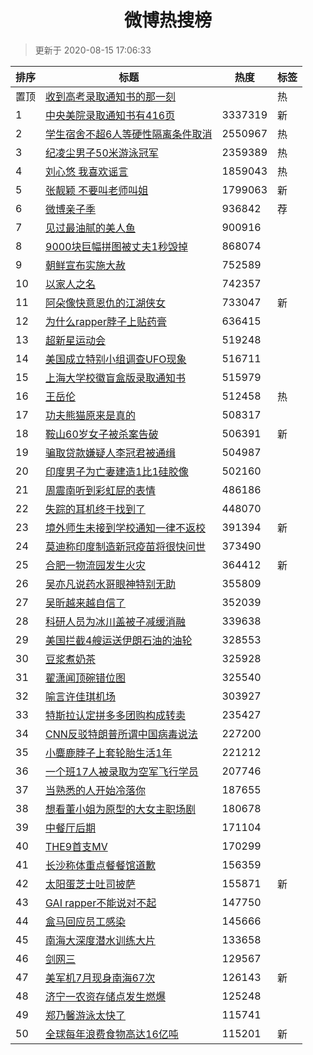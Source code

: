 <h1 align="center">微博热搜榜</h1>

> 更新于 2020-08-15 17:06:33

| 排序 | 标题                                                                                                                                                                                                                               | 热度    | 标签 |
| ---- | ---------------------------------------------------------------------------------------------------------------------------------------------------------------------------------------------------------------------------------- | ------- | ---- |
| 置顶 | [收到高考录取通知书的那一刻](https://s.weibo.com/weibo?q=%23%E6%94%B6%E5%88%B0%E9%AB%98%E8%80%83%E5%BD%95%E5%8F%96%E9%80%9A%E7%9F%A5%E4%B9%A6%E7%9A%84%E9%82%A3%E4%B8%80%E5%88%BB%23&Refer=new_time)                               |         | 热   |
| 1    | [中央美院录取通知书有416页](https://s.weibo.com/weibo?q=%23%E4%B8%AD%E5%A4%AE%E7%BE%8E%E9%99%A2%E5%BD%95%E5%8F%96%E9%80%9A%E7%9F%A5%E4%B9%A6%E6%9C%89416%E9%A1%B5%23&Refer=top)                                                    | 3337319 | 新   |
| 2    | [学生宿舍不超6人等硬性隔离条件取消](https://s.weibo.com/weibo?q=%23%E5%AD%A6%E7%94%9F%E5%AE%BF%E8%88%8D%E4%B8%8D%E8%B6%856%E4%BA%BA%E7%AD%89%E7%A1%AC%E6%80%A7%E9%9A%94%E7%A6%BB%E6%9D%A1%E4%BB%B6%E5%8F%96%E6%B6%88%23&Refer=top) | 2550967 | 热   |
| 3    | [纪凌尘男子50米游泳冠军](https://s.weibo.com/weibo?q=%23%E7%BA%AA%E5%87%8C%E5%B0%98%E7%94%B7%E5%AD%9050%E7%B1%B3%E6%B8%B8%E6%B3%B3%E5%86%A0%E5%86%9B%23&Refer=top)                                                                 | 2359389 | 热   |
| 4    | [刘心悠 我喜欢谣言](https://s.weibo.com/weibo?q=%E5%88%98%E5%BF%83%E6%82%A0%20%E6%88%91%E5%96%9C%E6%AC%A2%E8%B0%A3%E8%A8%80&Refer=top)                                                                                             | 1859043 | 热   |
| 5    | [张靓颖 不要叫老师叫姐](https://s.weibo.com/weibo?q=%E5%BC%A0%E9%9D%93%E9%A2%96%20%E4%B8%8D%E8%A6%81%E5%8F%AB%E8%80%81%E5%B8%88%E5%8F%AB%E5%A7%90&Refer=top)                                                                       | 1799063 | 新   |
| 6    | [微博亲子季](https://s.weibo.comjavascript:void(0);)                                                                                                                                                                               | 936842  | 荐   |
| 7    | [见过最油腻的美人鱼](https://s.weibo.com/weibo?q=%23%E8%A7%81%E8%BF%87%E6%9C%80%E6%B2%B9%E8%85%BB%E7%9A%84%E7%BE%8E%E4%BA%BA%E9%B1%BC%23&Refer=top)                                                                                | 900916  |      |
| 8    | [9000块巨幅拼图被丈夫1秒毁掉](https://s.weibo.com/weibo?q=%239000%E5%9D%97%E5%B7%A8%E5%B9%85%E6%8B%BC%E5%9B%BE%E8%A2%AB%E4%B8%88%E5%A4%AB1%E7%A7%92%E6%AF%81%E6%8E%89%23&Refer=top)                                                | 868074  |      |
| 9    | [朝鲜宣布实施大赦](https://s.weibo.com/weibo?q=%23%E6%9C%9D%E9%B2%9C%E5%AE%A3%E5%B8%83%E5%AE%9E%E6%96%BD%E5%A4%A7%E8%B5%A6%23&Refer=top)                                                                                           | 752589  |      |
| 10   | [以家人之名](https://s.weibo.com/weibo?q=%E4%BB%A5%E5%AE%B6%E4%BA%BA%E4%B9%8B%E5%90%8D&Refer=top)                                                                                                                                  | 742357  |      |
| 11   | [阿朵像快意恩仇的江湖侠女](https://s.weibo.com/weibo?q=%23%E9%98%BF%E6%9C%B5%E5%83%8F%E5%BF%AB%E6%84%8F%E6%81%A9%E4%BB%87%E7%9A%84%E6%B1%9F%E6%B9%96%E4%BE%A0%E5%A5%B3%23&Refer=top)                                               | 733047  | 新   |
| 12   | [为什么rapper脖子上贴药膏](https://s.weibo.com/weibo?q=%23%E4%B8%BA%E4%BB%80%E4%B9%88rapper%E8%84%96%E5%AD%90%E4%B8%8A%E8%B4%B4%E8%8D%AF%E8%86%8F%23&Refer=top)                                                                    | 636415  |      |
| 13   | [超新星运动会](https://s.weibo.com/weibo?q=%E8%B6%85%E6%96%B0%E6%98%9F%E8%BF%90%E5%8A%A8%E4%BC%9A&Refer=top)                                                                                                                       | 519248  |      |
| 14   | [美国成立特别小组调查UFO现象](https://s.weibo.com/weibo?q=%23%E7%BE%8E%E5%9B%BD%E6%88%90%E7%AB%8B%E7%89%B9%E5%88%AB%E5%B0%8F%E7%BB%84%E8%B0%83%E6%9F%A5UFO%E7%8E%B0%E8%B1%A1%23&Refer=top)                                         | 516711  |      |
| 15   | [上海大学校徽盲盒版录取通知书](https://s.weibo.com/weibo?q=%23%E4%B8%8A%E6%B5%B7%E5%A4%A7%E5%AD%A6%E6%A0%A1%E5%BE%BD%E7%9B%B2%E7%9B%92%E7%89%88%E5%BD%95%E5%8F%96%E9%80%9A%E7%9F%A5%E4%B9%A6%23&Refer=top)                         | 515979  |      |
| 16   | [王岳伦](https://s.weibo.com/weibo?q=%E7%8E%8B%E5%B2%B3%E4%BC%A6&Refer=top)                                                                                                                                                        | 512458  | 热   |
| 17   | [功夫熊猫原来是真的](https://s.weibo.com/weibo?q=%23%E5%8A%9F%E5%A4%AB%E7%86%8A%E7%8C%AB%E5%8E%9F%E6%9D%A5%E6%98%AF%E7%9C%9F%E7%9A%84%23&Refer=top)                                                                                | 508317  |      |
| 18   | [鞍山60岁女子被杀案告破](https://s.weibo.com/weibo?q=%23%E9%9E%8D%E5%B1%B160%E5%B2%81%E5%A5%B3%E5%AD%90%E8%A2%AB%E6%9D%80%E6%A1%88%E5%91%8A%E7%A0%B4%23&Refer=top)                                                                 | 506391  | 新   |
| 19   | [骗取贷款嫌疑人李冠君被通缉](https://s.weibo.com/weibo?q=%23%E9%AA%97%E5%8F%96%E8%B4%B7%E6%AC%BE%E5%AB%8C%E7%96%91%E4%BA%BA%E6%9D%8E%E5%86%A0%E5%90%9B%E8%A2%AB%E9%80%9A%E7%BC%89%23&Refer=top)                                    | 504987  |      |
| 20   | [印度男子为亡妻建造1比1硅胶像](https://s.weibo.com/weibo?q=%23%E5%8D%B0%E5%BA%A6%E7%94%B7%E5%AD%90%E4%B8%BA%E4%BA%A1%E5%A6%BB%E5%BB%BA%E9%80%A01%E6%AF%941%E7%A1%85%E8%83%B6%E5%83%8F%23&Refer=top)                                | 502160  |      |
| 21   | [周震南听到彩虹屁的表情](https://s.weibo.com/weibo?q=%23%E5%91%A8%E9%9C%87%E5%8D%97%E5%90%AC%E5%88%B0%E5%BD%A9%E8%99%B9%E5%B1%81%E7%9A%84%E8%A1%A8%E6%83%85%23&Refer=top)                                                          | 486186  |      |
| 22   | [失踪的耳机终于找到了](https://s.weibo.com/weibo?q=%23%E5%A4%B1%E8%B8%AA%E7%9A%84%E8%80%B3%E6%9C%BA%E7%BB%88%E4%BA%8E%E6%89%BE%E5%88%B0%E4%BA%86%23&Refer=top)                                                                     | 448070  |      |
| 23   | [境外师生未接到学校通知一律不返校](https://s.weibo.com/weibo?q=%E5%A2%83%E5%A4%96%E5%B8%88%E7%94%9F%E6%9C%AA%E6%8E%A5%E5%88%B0%E5%AD%A6%E6%A0%A1%E9%80%9A%E7%9F%A5%E4%B8%80%E5%BE%8B%E4%B8%8D%E8%BF%94%E6%A0%A1&Refer=top)         | 391394  | 新   |
| 24   | [莫迪称印度制造新冠疫苗将很快问世](https://s.weibo.com/weibo?q=%23%E8%8E%AB%E8%BF%AA%E7%A7%B0%E5%8D%B0%E5%BA%A6%E5%88%B6%E9%80%A0%E6%96%B0%E5%86%A0%E7%96%AB%E8%8B%97%E5%B0%86%E5%BE%88%E5%BF%AB%E9%97%AE%E4%B8%96%23&Refer=top)   | 373490  |      |
| 25   | [合肥一物流园发生火灾](https://s.weibo.com/weibo?q=%E5%90%88%E8%82%A5%E4%B8%80%E7%89%A9%E6%B5%81%E5%9B%AD%E5%8F%91%E7%94%9F%E7%81%AB%E7%81%BE&Refer=top)                                                                           | 364412  | 新   |
| 26   | [吴亦凡说药水哥眼神特别无助](https://s.weibo.com/weibo?q=%23%E5%90%B4%E4%BA%A6%E5%87%A1%E8%AF%B4%E8%8D%AF%E6%B0%B4%E5%93%A5%E7%9C%BC%E7%A5%9E%E7%89%B9%E5%88%AB%E6%97%A0%E5%8A%A9%23&Refer=top)                                    | 355809  |      |
| 27   | [吴昕越来越自信了](https://s.weibo.com/weibo?q=%23%E5%90%B4%E6%98%95%E8%B6%8A%E6%9D%A5%E8%B6%8A%E8%87%AA%E4%BF%A1%E4%BA%86%23&Refer=top)                                                                                           | 352039  |      |
| 28   | [科研人员为冰川盖被子减缓消融](https://s.weibo.com/weibo?q=%23%E7%A7%91%E7%A0%94%E4%BA%BA%E5%91%98%E4%B8%BA%E5%86%B0%E5%B7%9D%E7%9B%96%E8%A2%AB%E5%AD%90%E5%87%8F%E7%BC%93%E6%B6%88%E8%9E%8D%23&Refer=top)                         | 339638  |      |
| 29   | [美国拦截4艘运送伊朗石油的油轮](https://s.weibo.com/weibo?q=%23%E7%BE%8E%E5%9B%BD%E6%8B%A6%E6%88%AA4%E8%89%98%E8%BF%90%E9%80%81%E4%BC%8A%E6%9C%97%E7%9F%B3%E6%B2%B9%E7%9A%84%E6%B2%B9%E8%BD%AE%23&Refer=top)                       | 328553  |      |
| 30   | [豆浆煮奶茶](https://s.weibo.com/weibo?q=%23%E8%B1%86%E6%B5%86%E7%85%AE%E5%A5%B6%E8%8C%B6%23&Refer=top)                                                                                                                            | 325928  |      |
| 31   | [翟潇闻顶碗错位图](https://s.weibo.com/weibo?q=%E7%BF%9F%E6%BD%87%E9%97%BB%E9%A1%B6%E7%A2%97%E9%94%99%E4%BD%8D%E5%9B%BE&Refer=top)                                                                                                 | 325540  |      |
| 32   | [喻言许佳琪机场](https://s.weibo.com/weibo?q=%23%E5%96%BB%E8%A8%80%E8%AE%B8%E4%BD%B3%E7%90%AA%E6%9C%BA%E5%9C%BA%23&Refer=top)                                                                                                      | 303927  |      |
| 33   | [特斯拉认定拼多多团购构成转卖](https://s.weibo.com/weibo?q=%E7%89%B9%E6%96%AF%E6%8B%89%E8%AE%A4%E5%AE%9A%E6%8B%BC%E5%A4%9A%E5%A4%9A%E5%9B%A2%E8%B4%AD%E6%9E%84%E6%88%90%E8%BD%AC%E5%8D%96&Refer=top)                               | 235427  |      |
| 34   | [CNN反驳特朗普所谓中国病毒说法](https://s.weibo.com/weibo?q=%23CNN%E5%8F%8D%E9%A9%B3%E7%89%B9%E6%9C%97%E6%99%AE%E6%89%80%E8%B0%93%E4%B8%AD%E5%9B%BD%E7%97%85%E6%AF%92%E8%AF%B4%E6%B3%95%23&Refer=top)                              | 227200  |      |
| 35   | [小麋鹿脖子上套轮胎生活1年](https://s.weibo.com/weibo?q=%23%E5%B0%8F%E9%BA%8B%E9%B9%BF%E8%84%96%E5%AD%90%E4%B8%8A%E5%A5%97%E8%BD%AE%E8%83%8E%E7%94%9F%E6%B4%BB1%E5%B9%B4%23&Refer=top)                                             | 221212  |      |
| 36   | [一个班17人被录取为空军飞行学员](https://s.weibo.com/weibo?q=%23%E4%B8%80%E4%B8%AA%E7%8F%AD17%E4%BA%BA%E8%A2%AB%E5%BD%95%E5%8F%96%E4%B8%BA%E7%A9%BA%E5%86%9B%E9%A3%9E%E8%A1%8C%E5%AD%A6%E5%91%98%23&Refer=top)                     | 207746  |      |
| 37   | [当熟悉的人开始冷落你](https://s.weibo.com/weibo?q=%23%E5%BD%93%E7%86%9F%E6%82%89%E7%9A%84%E4%BA%BA%E5%BC%80%E5%A7%8B%E5%86%B7%E8%90%BD%E4%BD%A0%23&Refer=top)                                                                     | 187655  |      |
| 38   | [想看董小姐为原型的大女主职场剧](https://s.weibo.com/weibo?q=%23%E6%83%B3%E7%9C%8B%E8%91%A3%E5%B0%8F%E5%A7%90%E4%B8%BA%E5%8E%9F%E5%9E%8B%E7%9A%84%E5%A4%A7%E5%A5%B3%E4%B8%BB%E8%81%8C%E5%9C%BA%E5%89%A7%23&Refer=top)              | 180678  |      |
| 39   | [中餐厅后期](https://s.weibo.com/weibo?q=%23%E4%B8%AD%E9%A4%90%E5%8E%85%E5%90%8E%E6%9C%9F%23&Refer=top)                                                                                                                            | 171104  |      |
| 40   | [THE9首支MV](https://s.weibo.com/weibo?q=%23THE9%E9%A6%96%E6%94%AFMV%23&Refer=top)                                                                                                                                                 | 170299  |      |
| 41   | [长沙称体重点餐餐馆道歉](https://s.weibo.com/weibo?q=%23%E9%95%BF%E6%B2%99%E7%A7%B0%E4%BD%93%E9%87%8D%E7%82%B9%E9%A4%90%E9%A4%90%E9%A6%86%E9%81%93%E6%AD%89%23&Refer=top)                                                          | 156359  |      |
| 42   | [太阳蛋芝士吐司披萨](https://s.weibo.com/weibo?q=%E5%A4%AA%E9%98%B3%E8%9B%8B%E8%8A%9D%E5%A3%AB%E5%90%90%E5%8F%B8%E6%8A%AB%E8%90%A8&Refer=top)                                                                                      | 155871  | 新   |
| 43   | [GAI rapper不能说对不起](https://s.weibo.com/weibo?q=GAI%20rapper%E4%B8%8D%E8%83%BD%E8%AF%B4%E5%AF%B9%E4%B8%8D%E8%B5%B7&Refer=top)                                                                                                 | 147750  |      |
| 44   | [盒马回应员工感染](https://s.weibo.com/weibo?q=%23%E7%9B%92%E9%A9%AC%E5%9B%9E%E5%BA%94%E5%91%98%E5%B7%A5%E6%84%9F%E6%9F%93%23&Refer=top)                                                                                           | 145666  |      |
| 45   | [南海大深度潜水训练大片](https://s.weibo.com/weibo?q=%23%E5%8D%97%E6%B5%B7%E5%A4%A7%E6%B7%B1%E5%BA%A6%E6%BD%9C%E6%B0%B4%E8%AE%AD%E7%BB%83%E5%A4%A7%E7%89%87%23&Refer=top)                                                          | 133658  |      |
| 46   | [剑网三](https://s.weibo.com/weibo?q=%23%E5%89%91%E7%BD%91%E4%B8%89%23&Refer=top)                                                                                                                                                  | 129567  |      |
| 47   | [美军机7月现身南海67次](https://s.weibo.com/weibo?q=%E7%BE%8E%E5%86%9B%E6%9C%BA7%E6%9C%88%E7%8E%B0%E8%BA%AB%E5%8D%97%E6%B5%B767%E6%AC%A1&Refer=top)                                                                                | 126143  | 新   |
| 48   | [济宁一农资存储点发生燃爆](https://s.weibo.com/weibo?q=%23%E6%B5%8E%E5%AE%81%E4%B8%80%E5%86%9C%E8%B5%84%E5%AD%98%E5%82%A8%E7%82%B9%E5%8F%91%E7%94%9F%E7%87%83%E7%88%86%23&Refer=top)                                               | 125248  |      |
| 49   | [郑乃馨游泳太快了](https://s.weibo.com/weibo?q=%23%E9%83%91%E4%B9%83%E9%A6%A8%E6%B8%B8%E6%B3%B3%E5%A4%AA%E5%BF%AB%E4%BA%86%23&Refer=top)                                                                                           | 115741  |      |
| 50   | [全球每年浪费食物高达16亿吨](https://s.weibo.com/weibo?q=%23%E5%85%A8%E7%90%83%E6%AF%8F%E5%B9%B4%E6%B5%AA%E8%B4%B9%E9%A3%9F%E7%89%A9%E9%AB%98%E8%BE%BE16%E4%BA%BF%E5%90%A8%23&Refer=top)                                           | 115201  | 新   |